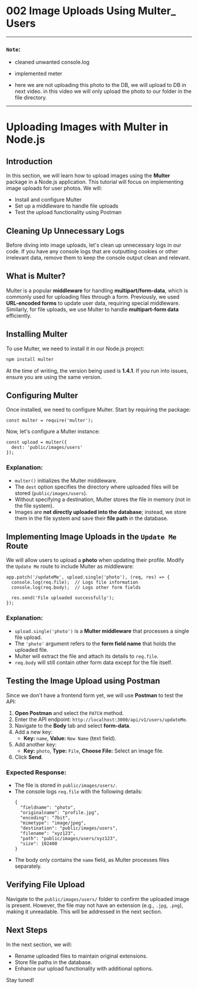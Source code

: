 # 002 Image Uploads Using Multer\_ Users

---

### `Note`:

- cleaned unwanted console.log
- implemented meter

- here we are not uploading this photo to the DB, we will upload to DB in next video. in this video we will only upload the photo to our folder in the file directory.

---

# Uploading Images with Multer in Node.js

## Introduction

In this section, we will learn how to upload images using the **Multer** package in a Node.js application. This tutorial will focus on implementing image uploads for user photos. We will:

- Install and configure Multer
- Set up a middleware to handle file uploads
- Test the upload functionality using Postman

## Cleaning Up Unnecessary Logs

Before diving into image uploads, let's clean up unnecessary logs in our code. If you have any console logs that are outputting cookies or other irrelevant data, remove them to keep the console output clean and relevant.

## What is Multer?

Multer is a popular **middleware** for handling **multipart/form-data**, which is commonly used for uploading files through a form. Previously, we used **URL-encoded forms** to update user data, requiring special middleware. Similarly, for file uploads, we use Multer to handle **multipart-form data** efficiently.

## Installing Multer

To use Multer, we need to install it in our Node.js project:

```jsx
npm install multer
```

At the time of writing, the version being used is **1.4.1**. If you run into issues, ensure you are using the same version.

## Configuring Multer

Once installed, we need to configure Multer. Start by requiring the package:

```
const multer = require('multer');
```

Now, let's configure a Multer instance:

```
const upload = multer({
  dest: 'public/images/users'
});
```

### Explanation:

- `multer()` initializes the Multer middleware.
- The `dest` option specifies the directory where uploaded files will be stored (`public/images/users`).
- Without specifying a destination, Multer stores the file in memory (not in the file system).
- Images are **not directly uploaded into the database**; instead, we store them in the file system and save their **file path** in the database.

## Implementing Image Uploads in the `Update Me` Route

We will allow users to upload a **photo** when updating their profile. Modify the `Update Me` route to include Multer as middleware:

```
app.patch('/updateMe', upload.single('photo'), (req, res) => {
  console.log(req.file);  // Logs file information
  console.log(req.body);  // Logs other form fields

  res.send('File uploaded successfully');
});
```

### Explanation:

- `upload.single('photo')` is a **Multer middleware** that processes a single file upload.
- The `'photo'` argument refers to the **form field name** that holds the uploaded file.
- Multer will extract the file and attach its details to `req.file`.
- `req.body` will still contain other form data except for the file itself.

## Testing the Image Upload using Postman

Since we don't have a frontend form yet, we will use **Postman** to test the API:

1. **Open Postman** and select the `PATCH` method.
2. Enter the API endpoint: `http://localhost:3000/api/v1/users/updateMe`.
3. Navigate to the **Body** tab and select **form-data**.
4. Add a new key:
   - **Key:** `name`, **Value:** `New Name` (text field).
5. Add another key:
   - **Key:** `photo`, **Type:** `File`, **Choose File:** Select an image file.
6. Click **Send**.

### Expected Response:

- The file is stored in `public/images/users/`.
- The console logs `req.file` with the following details:
  ```
  {
    "fieldname": "photo",
    "originalname": "profile.jpg",
    "encoding": "7bit",
    "mimetype": "image/jpeg",
    "destination": "public/images/users",
    "filename": "xyz123",
    "path": "public/images/users/xyz123",
    "size": 102400
  }
  ```
- The body only contains the `name` field, as Multer processes files separately.

## Verifying File Upload

Navigate to the `public/images/users/` folder to confirm the uploaded image is present. However, the file may not have an extension (e.g., `.jpg`, `.png`), making it unreadable. This will be addressed in the next section.

## Next Steps

In the next section, we will:

- Rename uploaded files to maintain original extensions.
- Store file paths in the database.
- Enhance our upload functionality with additional options.

Stay tuned!
